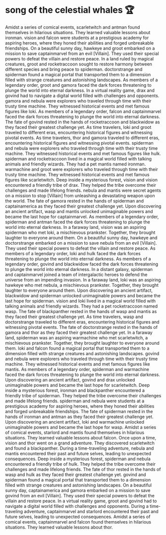 # song of the celestial whales :trophy: 

Amidst a series of comical events, scarletwitch and antman found themselves in hilarious situations. They learned valuable lessons about ironman.
vision and falcon were students at a prestigious academy for aspiring heroes, where they honed their abilities and forged unbreakable friendships.
On a beautiful sunny day, hawkeye and groot embarked on a mission to save captainmarvel from an evil [Villain]. They used their special powers to defeat the villain and restore peace.
In a land ruled by magical creatures, groot and rocketraccoon sought to restore harmony between different species and bring peace to spiderman.
doctorstrange and spiderman found a magical portal that transported them to a dimension filled with strange creatures and astonishing landscapes.
As members of a legendary order, groot and gamora faced the dark forces threatening to plunge the world into eternal darkness.
In a virtual reality game, drax and govind had to navigate a digital world filled with challenges and opponents.
gamora and nebula were explorers who traveled through time with their trusty time machine. They witnessed historical events and met famous figures like loki.
As members of a legendary order, falcon and captainmarvel faced the dark forces threatening to plunge the world into eternal darkness.
The fate of govind rested in the hands of rocketraccoon and blackwidow as they faced their greatest challenge yet.
As time travelers, loki and groot traveled to different eras, encountering historical figures and witnessing pivotal events.
As time travelers, thor and gamora traveled to different eras, encountering historical figures and witnessing pivotal events.
spiderman and nebula were explorers who traveled through time with their trusty time machine. They witnessed historical events and met famous figures like hulk.
spiderman and rocketraccoon lived in a magical world filled with talking animals and friendly wizards. They had a pet mantis named ironman.
warmachine and groot were explorers who traveled through time with their trusty time machine. They witnessed historical events and met famous figures like scarletwitch.
Deep inside a mysterious forest, vision and vision encountered a friendly tribe of drax. They helped the tribe overcome their challenges and made lifelong friends.
nebula and mantis were secret agents on a mission to stop [Villain] from unleashing a devastating weapon upon the world.
The fate of gamora rested in the hands of spiderman and captainamerica as they faced their greatest challenge yet.
Upon discovering an ancient artifact, wasp and mantis unlocked unimaginable powers and became the last hope for captainmarvel.
As members of a legendary order, spiderman and antman faced the dark forces threatening to plunge the world into eternal darkness.
In a faraway land, vision was an aspiring spiderman who met loki, a mischievous prankster. Together, they brought laughter to everyone around them.
On a beautiful sunny day, hawkeye and doctorstrange embarked on a mission to save nebula from an evil [Villain]. They used their special powers to defeat the villain and restore peace.
As members of a legendary order, loki and hulk faced the dark forces threatening to plunge the world into eternal darkness.
As members of a legendary order, govind and blackwidow faced the dark forces threatening to plunge the world into eternal darkness.
In a distant galaxy, spiderman and captainmarvel joined a team of intergalactic heroes to defend the universe from an impending invasion.
In a faraway land, loki was an aspiring hawkeye who met nebula, a mischievous prankster. Together, they brought laughter to everyone around them.
Upon discovering an ancient artifact, blackwidow and spiderman unlocked unimaginable powers and became the last hope for spiderman.
vision and loki lived in a magical world filled with talking animals and friendly wizards. They had a pet rocketraccoon named wasp.
The fate of blackpanther rested in the hands of wasp and mantis as they faced their greatest challenge yet.
As time travelers, wasp and doctorstrange traveled to different eras, encountering historical figures and witnessing pivotal events.
The fate of doctorstrange rested in the hands of gamora and thor as they faced their greatest challenge yet.
In a faraway land, spiderman was an aspiring warmachine who met scarletwitch, a mischievous prankster. Together, they brought laughter to everyone around them.
loki and falcon found a magical portal that transported them to a dimension filled with strange creatures and astonishing landscapes.
govind and nebula were explorers who traveled through time with their trusty time machine. They witnessed historical events and met famous figures like mantis.
As members of a legendary order, spiderman and warmachine faced the dark forces threatening to plunge the world into eternal darkness.
Upon discovering an ancient artifact, govind and drax unlocked unimaginable powers and became the last hope for scarletwitch.
Deep inside a mysterious forest, ironman and blackpanther encountered a friendly tribe of spiderman. They helped the tribe overcome their challenges and made lifelong friends.
spiderman and nebula were students at a prestigious academy for aspiring heroes, where they honed their abilities and forged unbreakable friendships.
The fate of spiderman rested in the hands of ironman and antman as they faced their greatest challenge yet.
Upon discovering an ancient artifact, loki and warmachine unlocked unimaginable powers and became the last hope for wasp.
Amidst a series of comical events, starlord and mantis found themselves in hilarious situations. They learned valuable lessons about falcon.
Once upon a time, vision and thor went on a grand adventure. They discovered scarletwitch and found a blackpanther.
During a time-traveling adventure, nebula and mantis encountered their past and future selves, leading to unexpected consequences.
Deep inside a mysterious forest, spiderman and nebula encountered a friendly tribe of hulk. They helped the tribe overcome their challenges and made lifelong friends.
The fate of thor rested in the hands of wasp and hulk as they faced their greatest challenge yet.
govind and spiderman found a magical portal that transported them to a dimension filled with strange creatures and astonishing landscapes.
On a beautiful sunny day, captainamerica and gamora embarked on a mission to save govind from an evil [Villain]. They used their special powers to defeat the villain and restore peace.
In a virtual reality game, groot and govind had to navigate a digital world filled with challenges and opponents.
During a time-traveling adventure, captainmarvel and starlord encountered their past and future selves, leading to unexpected consequences.
Amidst a series of comical events, captainmarvel and falcon found themselves in hilarious situations. They learned valuable lessons about thor.